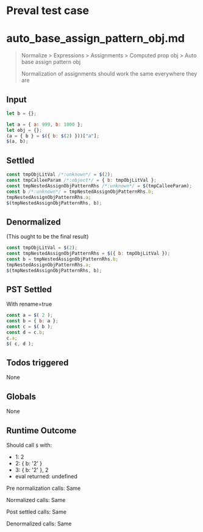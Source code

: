 # Preval test case

# auto_base_assign_pattern_obj.md

> Normalize > Expressions > Assignments > Computed prop obj > Auto base assign pattern obj
>
> Normalization of assignments should work the same everywhere they are

## Input

`````js filename=intro
let b = {};

let a = { a: 999, b: 1000 };
let obj = {};
(a = { b } = $({ b: $(2) }))["a"];
$(a, b);
`````


## Settled


`````js filename=intro
const tmpObjLitVal /*:unknown*/ = $(2);
const tmpCalleeParam /*:object*/ = { b: tmpObjLitVal };
const tmpNestedAssignObjPatternRhs /*:unknown*/ = $(tmpCalleeParam);
const b /*:unknown*/ = tmpNestedAssignObjPatternRhs.b;
tmpNestedAssignObjPatternRhs.a;
$(tmpNestedAssignObjPatternRhs, b);
`````


## Denormalized
(This ought to be the final result)

`````js filename=intro
const tmpObjLitVal = $(2);
const tmpNestedAssignObjPatternRhs = $({ b: tmpObjLitVal });
const b = tmpNestedAssignObjPatternRhs.b;
tmpNestedAssignObjPatternRhs.a;
$(tmpNestedAssignObjPatternRhs, b);
`````


## PST Settled
With rename=true

`````js filename=intro
const a = $( 2 );
const b = { b: a };
const c = $( b );
const d = c.b;
c.a;
$( c, d );
`````


## Todos triggered


None


## Globals


None


## Runtime Outcome


Should call `$` with:
 - 1: 2
 - 2: { b: '2' }
 - 3: { b: '2' }, 2
 - eval returned: undefined

Pre normalization calls: Same

Normalized calls: Same

Post settled calls: Same

Denormalized calls: Same
